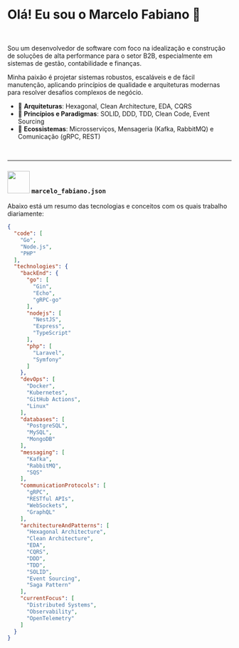 # Olá! Eu sou o Marcelo Fabiano 👋

<br>

Sou um desenvolvedor de software com foco na idealização e construção de soluções de alta performance para o setor B2B, especialmente em sistemas de gestão, contabilidade e finanças. 

Minha paixão é projetar sistemas robustos, escaláveis e de fácil manutenção, aplicando princípios de qualidade e arquiteturas modernas para resolver desafios complexos de negócio.

- 🔹 **Arquiteturas**: Hexagonal, Clean Architecture, EDA, CQRS
- 🔹 **Princípios e Paradigmas**: SOLID, DDD, TDD, Clean Code, Event Sourcing
- 🔹 **Ecossistemas**: Microsserviços, Mensageria (Kafka, RabbitMQ) e Comunicação (gRPC, REST)

<br>

---

### <picture><img src = "https://github.com/7oSkaaa/7oSkaaa/blob/main/Images/about_me.gif?raw=true" width = 50px></picture> `marcelo_fabiano.json`

Abaixo está um resumo das tecnologias e conceitos com os quais trabalho diariamente:

```json
{
  "code": [
    "Go",
    "Node.js",
    "PHP"
  ],
  "technologies": {
    "backEnd": {
      "go": [
        "Gin",
        "Echo",
        "gRPC-go"
      ],
      "nodejs": [
        "NestJS",
        "Express",
        "TypeScript"
      ],
      "php": [
        "Laravel",
        "Symfony"
      ]
    },
    "devOps": [
      "Docker",
      "Kubernetes",
      "GitHub Actions",
      "Linux"
    ],
    "databases": [
      "PostgreSQL",
      "MySQL",
      "MongoDB"
    ],
    "messaging": [
      "Kafka",
      "RabbitMQ",
      "SQS"
    ],
    "communicationProtocols": [
      "gRPC",
      "RESTful APIs",
      "WebSockets",
      "GraphQL"
    ],
    "architectureAndPatterns": [
      "Hexagonal Architecture",
      "Clean Architecture",
      "EDA",
      "CQRS",
      "DDD",
      "TDD",
      "SOLID",
      "Event Sourcing",
      "Saga Pattern"
    ],
    "currentFocus": [
      "Distributed Systems",
      "Observability",
      "OpenTelemetry"
    ]
  }
}
```

